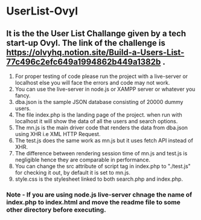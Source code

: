 # UserList-Ovyl
## It is the the User List Challange given by a tech start-up Ovyl. The link of  the challenge is https://olvyhq.notion.site/Build-a-Users-List-77c496c2efc649a1994862b449a1382b .
1. For proper testing of code please run the project with a live-server or localhost else you will face the errors and code may not work.
2. You can use the live-server in node.js or XAMPP server or whatever you fancy.
3. dba.json is the sample JSON database consisting of 20000 dummy users. 
4. The file index.php is the landing page of the project. when run with localhost it will show the data of all the users and search options.
5. The mn.js is the main driver code that renders the data from dba.json using XHR i.e XML HTTP Request.
6. The test.js does the same work as mn.js but it uses fetch API instead of XHR.
7. The difference between rendering session time of mn.js and test.js is negligible hence they are comparable in performance.
8. You can change the src attribute of script tag in index.php to "./test.js" for checking it out, by default it is set to mn.js.
9. style.css is the stylesheet linked to both search.php and index.php.

### Note - If you are using node.js live-server chnage the name of index.php to index.html and move the readme file to some other directory before executing.
